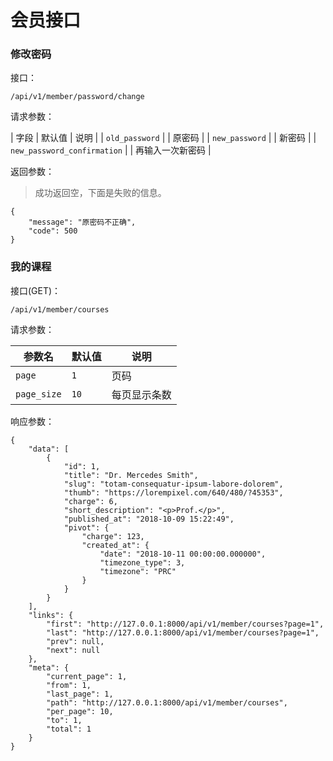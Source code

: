 # 会员接口

### 修改密码

接口：

```angular2html
/api/v1/member/password/change
```

请求参数：

| 字段 | 默认值 | 说明 |
| `old_password` | | 原密码 |
| `new_password` | | 新密码 |
| `new_password_confirmation` | | 再输入一次新密码 |

返回参数：

> 成功返回空，下面是失败的信息。

```angular2html
{
    "message": "原密码不正确",
    "code": 500
}
```

### 我的课程

接口(GET)：

```angular2html
/api/v1/member/courses
```

请求参数：

| 参数名 | 默认值 | 说明 |
| --- | --- | --- | 
| `page` | `1` | 页码 |
| `page_size` | `10` | 每页显示条数 |

响应参数：

```angular2html
{
    "data": [
        {
            "id": 1,
            "title": "Dr. Mercedes Smith",
            "slug": "totam-consequatur-ipsum-labore-dolorem",
            "thumb": "https://lorempixel.com/640/480/?45353",
            "charge": 6,
            "short_description": "<p>Prof.</p>",
            "published_at": "2018-10-09 15:22:49",
            "pivot": {
                "charge": 123,
                "created_at": {
                    "date": "2018-10-11 00:00:00.000000",
                    "timezone_type": 3,
                    "timezone": "PRC"
                }
            }
        }
    ],
    "links": {
        "first": "http://127.0.0.1:8000/api/v1/member/courses?page=1",
        "last": "http://127.0.0.1:8000/api/v1/member/courses?page=1",
        "prev": null,
        "next": null
    },
    "meta": {
        "current_page": 1,
        "from": 1,
        "last_page": 1,
        "path": "http://127.0.0.1:8000/api/v1/member/courses",
        "per_page": 10,
        "to": 1,
        "total": 1
    }
}
```